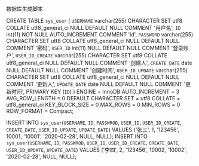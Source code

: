 数据库生成脚本

CREATE TABLE `sys_user` (
`USERNAME` varchar(255) CHARACTER SET utf8 COLLATE utf8_general_ci NULL DEFAULT NULL COMMENT '用户名',
`ID` int(11) NOT NULL AUTO_INCREMENT COMMENT 'id',
`PASSWORD` varchar(255) CHARACTER SET utf8 COLLATE utf8_general_ci NULL DEFAULT NULL COMMENT '密码',
`USER_ID` int(11) NULL DEFAULT NULL COMMENT '登录账户',
`USER_ID_CREATE` varchar(255) CHARACTER SET utf8 COLLATE utf8_general_ci NULL DEFAULT NULL COMMENT '创建人',
`CREATE_DATE` date NULL DEFAULT NULL COMMENT '创建时间',
`USER_ID_UPDATE` varchar(255) CHARACTER SET utf8 COLLATE utf8_general_ci NULL DEFAULT NULL COMMENT '更新人',
`UPDATE_DATE` date NULL DEFAULT NULL COMMENT '更新时间',
PRIMARY KEY (`ID`) 
)
ENGINE = InnoDB
AUTO_INCREMENT = 3
AVG_ROW_LENGTH = 0
DEFAULT CHARACTER SET = utf8
COLLATE = utf8_general_ci
KEY_BLOCK_SIZE = 0
MAX_ROWS = 0
MIN_ROWS = 0
ROW_FORMAT = Compact;



INSERT INTO `sys_user`(`USERNAME`, `ID`, `PASSWROD`, `USER_ID`, `USER_ID_CREATE`, `CREATE_DATE`, `USER_ID_UPDATE`, `UPDATE_DATE`) VALUES ('张三', 1, '123456', 10001, '10001', '2020-02-28', NULL, NULL);
INSERT INTO `sys_user`(`USERNAME`, `ID`, `PASSWROD`, `USER_ID`, `USER_ID_CREATE`, `CREATE_DATE`, `USER_ID_UPDATE`, `UPDATE_DATE`) VALUES ('李四', 2, '123456', 10002, '10002', '2020-02-28', NULL, NULL);
